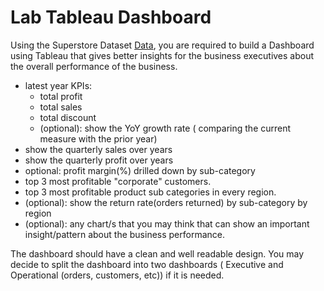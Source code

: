 # Lab Tableau Dashboard

Using the Superstore Dataset [Data](https://drive.google.com/drive/u/0/folders/1EbKazJek0xXM8UUZYsKaUALlSjjM6bwJ), you are required to build a Dashboard using Tableau that gives better insights for the business executives about the overall performance of the business.

- latest year KPIs:
   - total profit
   - total sales
   - total discount
   - (optional):  show the YoY growth rate ( comparing the current measure with the prior year)
- show the quarterly sales over years
- show the quarterly profit over years
- optional: profit margin(%) drilled down by sub-category
- top 3 most profitable "corporate" customers.
- top 3 most profitable product sub categories in every region.
- (optional): show the return rate(orders returned) by sub-category by region
- (optional): any chart/s that you may think that can show an important insight/pattern about the business performance. 


The dashboard should have a clean and well readable design. You may decide to split the dashboard into two dashboards ( Executive and Operational (orders, customers, etc)) if it is needed.
